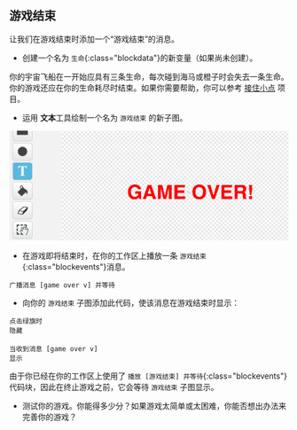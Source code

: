 ## 游戏结束

让我们在游戏结束时添加一个“游戏结束”的消息。

+ 创建一个名为 `生命`{:class="blockdata"}的新变量（如果尚未创建）。

你的宇宙飞船在一开始应具有三条生命，每次碰到海马或橙子时会失去一条生命。你的游戏还应在你的生命耗尽时结束。如果你需要帮助，你可以参考 [接住小点](https://codeclubprojects.org/en-GB/scratch/catch-the-dots/) 项目。

+ 运用 **文本**工具绘制一个名为 `游戏结束` 的新子图。

![screenshot](images/invaders-game-over.png)

+ 在游戏即将结束时，在你的工作区上播放一条 `游戏结束`{:class="blockevents"}消息。

```blocks
广播消息 [game over v] 并等待
```

+ 向你的 `游戏结束` 子图添加此代码，使该消息在游戏结束时显示：

```blocks
点击绿旗时
隐藏

当收到消息 [game over v]
显示
```

由于你已经在你的工作区上使用了 `播放 [游戏结束] 并等待`{:class="blockevents"}代码块，因此在终止游戏之前，它会等待 `游戏结束` 子图显示。

+ 测试你的游戏。你能得多少分？如果游戏太简单或太困难，你能否想出办法来完善你的游戏？

